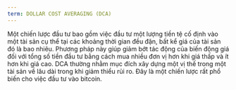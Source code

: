```yaml
---
term: DOLLAR COST AVERAGING (DCA)
---
```


Một chiến lược đầu tư bao gồm việc đầu tư một lượng tiền tệ cố định vào một tài sản cụ thể tại các khoảng thời gian đều đặn, bất kể giá của tài sản đó là bao nhiêu. Phương pháp này giúp giảm bớt tác động của biến động giá đối với tổng số tiền đầu tư bằng cách mua nhiều đơn vị hơn khi giá thấp và ít hơn khi giá cao. DCA thường nhằm mục đích xây dựng một vị thế trong một tài sản về lâu dài trong khi giảm thiểu rủi ro. Đây là một chiến lược rất phổ biến cho việc đầu tư vào bitcoin.